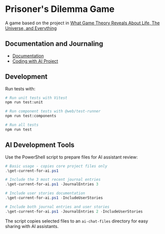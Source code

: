 # Prisoner's Dilemma Game
A game based on the project in 
[What Game Theory Reveals About Life, The Universe, and Everything](https://youtu.be/mScpHTIi-kM?si=pEeo6_Cg2zjh-FHq)

## Documentation and Journaling
- [Documentation](https://randallard.github.io/prisoners-dilemma-docs)
- [Coding with AI Project](https://randallard.github.io/coding-with-ai/projects/prisoners-dilemma/)

## Development

Run tests with:

```bash
# Run unit tests with Vitest
npm run test:unit

# Run component tests with @web/test-runner
npm run test:components

# Run all tests
npm run test
```

## AI Development Tools

Use the PowerShell script to prepare files for AI assistant review:

```powershell
# Basic usage - copies core project files only
.\get-current-for-ai.ps1

# Include the 3 most recent journal entries
.\get-current-for-ai.ps1 -JournalEntries 3

# Include user stories documentation
.\get-current-for-ai.ps1 -IncludeUserStories

# Include both journal entries and user stories
.\get-current-for-ai.ps1 -JournalEntries 2 -IncludeUserStories
```

The script copies selected files to an `ai-chat-files` directory for easy sharing with AI assistants.